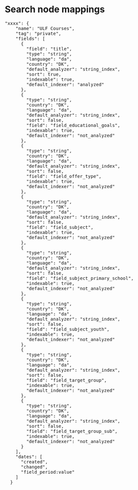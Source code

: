 
# Search node mappings

<pre>
"xxxx": {
    "name": "ULF Courses",
    "tag": "private",
    "fields": [
      {
        "field": "title",
        "type": "string",
        "language": "da",
        "country": "DK",
        "default_analyzer": "string_index",
        "sort": true,
        "indexable": true,
        "default_indexer": "analyzed"
      },
      {
        "type": "string",
        "country": "DK",
        "language": "da",
        "default_analyzer": "string_index",
        "sort": false,
        "field": "field_educational_goals",
        "indexable": true,
        "default_indexer": "not_analyzed"
      },
      {
        "type": "string",
        "country": "DK",
        "language": "da",
        "default_analyzer": "string_index",
        "sort": false,
        "field": "field_offer_type",
        "indexable": true,
        "default_indexer": "not_analyzed"
      },
      {
        "type": "string",
        "country": "DK",
        "language": "da",
        "default_analyzer": "string_index",
        "sort": false,
        "field": "field_subject",
        "indexable": true,
        "default_indexer": "not_analyzed"
      },
      {
        "type": "string",
        "country": "DK",
        "language": "da",
        "default_analyzer": "string_index",
        "sort": false,
        "field": "field_subject_primary_school",
        "indexable": true,
        "default_indexer": "not_analyzed"
      },
      {
        "type": "string",
        "country": "DK",
        "language": "da",
        "default_analyzer": "string_index",
        "sort": false,
        "field": "field_subject_youth",
        "indexable": true,
        "default_indexer": "not_analyzed"
      },
      {
        "type": "string",
        "country": "DK",
        "language": "da",
        "default_analyzer": "string_index",
        "sort": false,
        "field": "field_target_group",
        "indexable": true,
        "default_indexer": "not_analyzed"
      },
      {
        "type": "string",
        "country": "DK",
        "language": "da",
        "default_analyzer": "string_index",
        "sort": false,
        "field": "field_target_group_sub",
        "indexable": true,
        "default_indexer": "not_analyzed"
      }
    ],
    "dates": [
      "created",
      "changed",
      "field_period:value"
    ]
  }
  </pre>